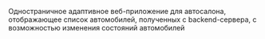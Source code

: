 Одностраничное адаптивное веб-приложение для автосалона, отображающее список автомобилей, полученных с backend-сервера, с возможностью изменения состояний автомобилей
